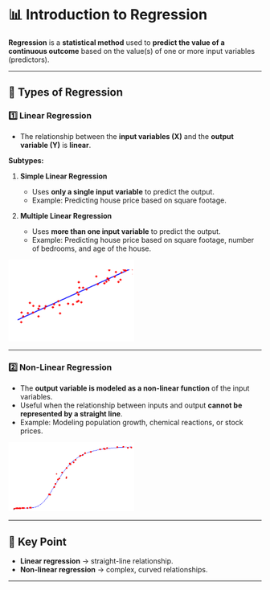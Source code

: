 # 📊 Introduction to Regression

**Regression** is a **statistical method** used to **predict the value of a continuous outcome** based on the value(s) of one or more input variables (predictors).

---

## 🔹 Types of Regression

### 1️⃣ Linear Regression
- The relationship between the **input variables (X)** and the **output variable (Y)** is **linear**.

**Subtypes:**
1. **Simple Linear Regression**  
   - Uses **only a single input variable** to predict the output.  
   - Example: Predicting house price based on square footage.  

2. **Multiple Linear Regression**  
   - Uses **more than one input variable** to predict the output.  
   - Example: Predicting house price based on square footage, number of bedrooms, and age of the house.
<img src="https://github.com/sahilkarande/Machine-Learning-Algorithms-Course/blob/main/Python%20ML/Images/s2_linear_regression.png" alt="Linear Regression" width="250" />


---

### 2️⃣ Non-Linear Regression
- The **output variable is modeled as a non-linear function** of the input variables.  
- Useful when the relationship between inputs and output **cannot be represented by a straight line**.  
- Example: Modeling population growth, chemical reactions, or stock prices.

<img src="https://github.com/sahilkarande/Machine-Learning-Algorithms-Course/blob/main/Python%20ML/Images/s2_nonlinear_regression.png" alt="Linear Regression" width="250" />


---

## 📌 Key Point
- **Linear regression** → straight-line relationship.  
- **Non-linear regression** → complex, curved relationships.  



---
